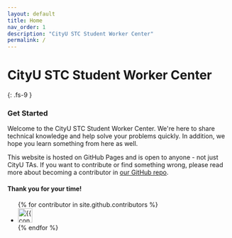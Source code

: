 ```yaml
---
layout: default
title: Home
nav_order: 1
description: "CityU STC Student Worker Center"
permalink: /
---
```


# CityU STC Student Worker Center
{: .fs-9 }

### Get Started

Welcome to the CityU STC Student Worker Center. We're here to share technical knowledge and help solve your problems quickly. In addition, we hope you learn something from here as well.

This website is hosted on GitHub Pages and is open to anyone - not just CityU TAs. If you want to contribute or find something wrong, please read more about becoming a contributor in [our GitHub repo](https://github.com/cityuseattle/cityuseattle.github.io#contributing).

#### Thank you for your time!

<ul class="list-style-none">
{% for contributor in site.github.contributors %}
  <li class="d-inline-block mr-1">
     <a href="{{ contributor.html_url }}"><img src="{{ contributor.avatar_url }}" width="32" height="32" alt="{{ contributor.login }}"/></a>
  </li>
{% endfor %}
</ul>
